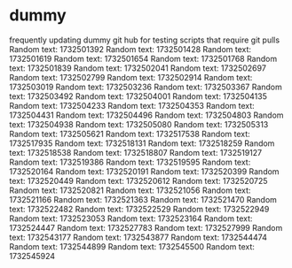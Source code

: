 # dummy
frequently updating dummy git hub for testing scripts that require git pulls
Random text: 1732501392
Random text: 1732501428
Random text: 1732501619
Random text: 1732501654
Random text: 1732501768
Random text: 1732501839
Random text: 1732502041
Random text: 1732502697
Random text: 1732502799
Random text: 1732502914
Random text: 1732503019
Random text: 1732503236
Random text: 1732503367
Random text: 1732503492
Random text: 1732504001
Random text: 1732504135
Random text: 1732504233
Random text: 1732504353
Random text: 1732504431
Random text: 1732504496
Random text: 1732504803
Random text: 1732504938
Random text: 1732505080
Random text: 1732505313
Random text: 1732505621
Random text: 1732517538
Random text: 1732517935
Random text: 1732518131
Random text: 1732518259
Random text: 1732518538
Random text: 1732518807
Random text: 1732519127
Random text: 1732519386
Random text: 1732519595
Random text: 1732520164
Random text: 1732520191
Random text: 1732520399
Random text: 1732520449
Random text: 1732520612
Random text: 1732520725
Random text: 1732520821
Random text: 1732521056
Random text: 1732521166
Random text: 1732521363
Random text: 1732521470
Random text: 1732522482
Random text: 1732522529
Random text: 1732522949
Random text: 1732523053
Random text: 1732523164
Random text: 1732524447
Random text: 1732527783
Random text: 1732527999
Random text: 1732543177
Random text: 1732543877
Random text: 1732544474
Random text: 1732544899
Random text: 1732545500
Random text: 1732545924
